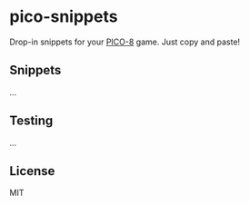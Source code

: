 # pico-snippets

Drop-in snippets for your [PICO-8](https://www.lexaloffle.com/pico-8.php) game. Just copy and paste!

## Snippets

...

## Testing

...

## License

MIT
